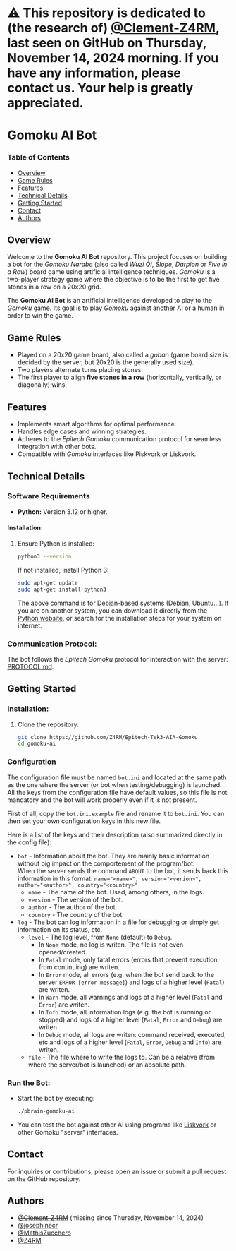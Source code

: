 # ⚠️ This repository is dedicated to (the research of) [@Clement-Z4RM](https://github.com/Clement-Z4RM), last seen on GitHub on Thursday, November 14, 2024 morning. If you have any information, please contact us. Your help is greatly appreciated.

# Gomoku AI Bot

### Table of Contents
- [Overview](#overview)
- [Game Rules](#game-rules)
- [Features](#features)
- [Technical Details](#technical-details)
- [Getting Started](#getting-started)
- [Contact](#contact)
- [Authors](#authors)

## Overview

Welcome to the **Gomoku AI Bot** repository.
This project focuses on building a bot for the *Gomoku Narabe* (also called *Wuzi Qi*, *Slope*, *Darpion* or *Five in a Row*) board game using artificial intelligence techniques.
*Gomoku* is a two-player strategy game where the objective is to be the first to get five stones in a row on a 20x20 grid.

The **Gomoku AI Bot** is an artificial intelligence developed to play to the *Gomoku* game. Its goal is to play *Gomoku* against another AI or a human in order to win the game.

## Game Rules

- Played on a 20x20 game board, also called a *goban* (game board size is decided by the server, but 20x20 is the generally used size).
- Two players alternate turns placing stones.
- The first player to align **five stones in a row** (horizontally, vertically, or diagonally) wins.

## Features

- Implements smart algorithms for optimal performance.
- Handles edge cases and winning strategies.
- Adheres to the *Epitech Gomoku* communication protocol for seamless integration with other bots.
- Compatible with *Gomoku* interfaces like Piskvork or Liskvork.

## Technical Details

### Software Requirements
- **Python:** Version 3.12 or higher.

#### Installation:
1. Ensure Python is installed:
   ```bash
   python3 --version
   ```
   If not installed, install Python 3:
   ```bash
   sudo apt-get update
   sudo apt-get install python3
   ```
   The above command is for Debian-based systems (Debian, Ubuntu...). 
   If you are on another system, you can download it directly from the [Python website](https://www.python.org/downloads), or search for the installation steps for your system on internet.

### Communication Protocol:
The bot follows the *Epitech Gomoku* protocol for interaction with the server: [PROTOCOL.md](PROTOCOL.md).

## Getting Started

### Installation:
1. Clone the repository:
   ```bash
   git clone https://github.com/Z4RM/Epitech-Tek3-AIA-Gomoku
   cd gomoku-ai
   ```

### Configuration

The configuration file must be named `bot.ini` and located at the same path as the one where the server (or bot when testing/debugging) is launched.
All the keys from the configuration file have default values, so this file is not mandatory and the bot will work properly even if it is not present.

First of all, copy the `bot.ini.example` file and rename it to `bot.ini`. You can then set your own configuration keys in this new file.

Here is a list of the keys and their description (also summarized directly in the config file):
- `bot` - Information about the bot. They are mainly basic information without big impact on the comportement of the program/bot.\
  When the server sends the command `ABOUT` to the bot, it sends back this information in this format: `name="<name>", version="<verion>", author="<author>", country="<country>"`
  - `name` - The name of the bot. Used, among others, in the logs.
  - `version` - The version of the bot.
  - `author` - The author of the bot.
  - `country` - The country of the bot.
- `log` - The bot can log information in a file for debugging or simply get information on its status, etc.
  - `level` - The log level, from `None` (default) to `Debug`.
    - In `None` mode, no log is writen. The file is not even opened/created.
    - In `Fatal` mode, only fatal errors (errors that prevent execution from continuing) are writen.
    - In `Error` mode, all errors (e.g. when the bot send back to the server `ERROR [error message]`) and logs of a higher level (`Fatal`) are writen.
    - In `Warn` mode, all warnings and logs of a higher level (`Fatal` and `Error`) are writen.
    - In `Info` mode, all information logs (e.g. the bot is running or stopped) and logs of a higher level (`Fatal`, `Error` and `Debug`) are writen.
    - In `Debug` mode, all logs are writen: command received, executed, etc and logs of a higher level (`Fatal`, `Error`, `Debug` and `Info`) are writen.
  - `file` - The file where to write the logs to. Can be a relative (from where the server/bot is launched) or an absolute path.

### Run the Bot:
- Start the bot by executing:
  ```bash
  ./pbrain-gomoku-ai
  ```
- You can test the bot against other AI using programs like [Liskvork](https://github.com/Epitech/B-AIA-500_liskvork) or other Gomoku "server" interfaces.

## Contact

For inquiries or contributions, please open an issue or submit a pull request on the GitHub repository.

## Authors

- ~~[@Clement-Z4RM](https://github.com/Clement-Z4RM)~~ (missing since Thursday, November 14, 2024)
- [@josephinecr](https://github.com/josephinecr)
- [@MathisZucchero](https://github.com/MathisZucchero)
- [@Z4RM](https://github.com/Z4RM)
